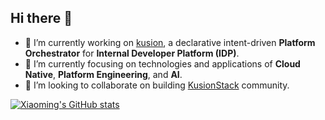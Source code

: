 ## Hi there 👋

- 🔭 I’m currently working on [kusion](https://github.com/KusionStack/kusion), a declarative intent-driven **Platform Orchestrator** for **Internal Developer Platform (IDP)**.
- 🌱 I’m currently focusing on technologies and applications of **Cloud Native**, **Platform Engineering**, and **AI**.
- 👯 I’m looking to collaborate on building [KusionStack](https://github.com/KusionStack) community. 

[![Xiaoming's GitHub stats](https://github-readme-stats.vercel.app/api?username=liu-hm19)](https://github.com/anuraghazra/github-readme-stats)

<!--
**liu-hm19/liu-hm19** is a ✨ _special_ ✨ repository because its `README.md` (this file) appears on your GitHub profile.

Here are some ideas to get you started:

- 🔭 I’m currently working on ...
- 🌱 I’m currently learning ...
- 👯 I’m looking to collaborate on ...
- 🤔 I’m looking for help with ...
- 💬 Ask me about ...
- 📫 How to reach me: ...
- 😄 Pronouns: ...
- ⚡ Fun fact: ...
-->
